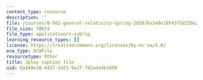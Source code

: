 ```yaml
---
content_type: resource
description: ''
file: /courses/8-962-general-relativity-spring-2020/6a349e1894375d259a27f82ade4b1089_wBvXOb59l-k.vtt
file_size: 78674
file_type: application/x-subrip
learning_resource_types: []
license: https://creativecommons.org/licenses/by-nc-sa/4.0/
ocw_type: OCWFile
resourcetype: Other
title: 3play caption file
uid: 6a349e18-9437-5d25-9a27-f82ade4b1089
---
```

